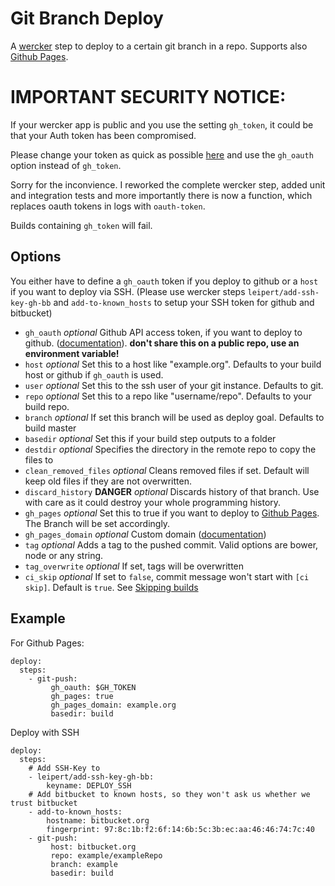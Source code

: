 # Git Branch Deploy

A [wercker](http://wercker.com/) step to deploy to a certain git branch in a repo. Supports also [Github Pages](http://pages.github.com/).

# IMPORTANT SECURITY NOTICE:

If your wercker app is public and you use the setting `gh_token`, it could be that your Auth token has been compromised.

Please change your token as quick as possible [here](https://github.com/settings/applications#personal-access-tokens)
and use the `gh_oauth` option instead of `gh_token`.

Sorry for the inconvience. I reworked the complete wercker step, added unit and integration tests and more importantly there is now a function, which replaces oauth tokens in logs with `oauth-token`.

Builds containing `gh_token` will fail.

## Options

You either have to define a `gh_oauth` token if you deploy to github or a `host` if you want to deploy via SSH.
(Please use wercker steps `leipert/add-ssh-key-gh-bb` and `add-to-known_hosts` to setup your SSH token for github and bitbucket)

- `gh_oauth` *optional* Github API access token, if you want to deploy to github. ([documentation](https://github.com/blog/1509-personal-api-tokens)). **don't share this on a public repo, use an environment variable!**
- `host` *optional* Set this to a host like "example.org". Defaults to your build host or github if `gh_oauth` is used.
- `user` *optional* Set this to the ssh user of your git instance. Defaults to git.
- `repo` *optional* Set this to a repo like "username/repo". Defaults to your build repo.
- `branch` *optional* If set this branch will be used as deploy goal. Defaults to build master
- `basedir` *optional* Set this if your build step outputs to a folder
- `destdir` *optional* Specifies the directory in the remote repo to copy the files to
- `clean_removed_files` *optional* Cleans removed files if set. Default will keep old files if they are not overwritten.
- `discard_history` **DANGER** *optional* Discards history of that branch. Use with care as it could destroy your whole programming history.
- `gh_pages` *optional* Set this to true if you want to deploy to [Github Pages](http://pages.github.com/). The Branch will be set accordingly.
- `gh_pages_domain` *optional* Custom domain ([documentation](https://help.github.com/articles/setting-up-a-custom-domain-with-pages))
- `tag` *optional* Adds a tag to the pushed commit. Valid options are bower, node or any string.
- `tag_overwrite` *optional* If set, tags will be overwritten
- `ci_skip` *optional* If set to `false`, commit message won't start with `[ci skip]`. Default is `true`. See [Skipping builds](http://blog.wercker.com/2014/05/01/Skipping-builds-on-wercker.html)

## Example

For Github Pages:
```
deploy:
  steps:
    - git-push:
         gh_oauth: $GH_TOKEN
         gh_pages: true
         gh_pages_domain: example.org
         basedir: build
```
Deploy with SSH
```
deploy:
  steps:
    # Add SSH-Key to
    - leipert/add-ssh-key-gh-bb:
        keyname: DEPLOY_SSH
    # Add bitbucket to known hosts, so they won't ask us whether we trust bitbucket
    - add-to-known_hosts:
        hostname: bitbucket.org
        fingerprint: 97:8c:1b:f2:6f:14:6b:5c:3b:ec:aa:46:46:74:7c:40
    - git-push:
         host: bitbucket.org
         repo: example/exampleRepo
         branch: example
         basedir: build
```
